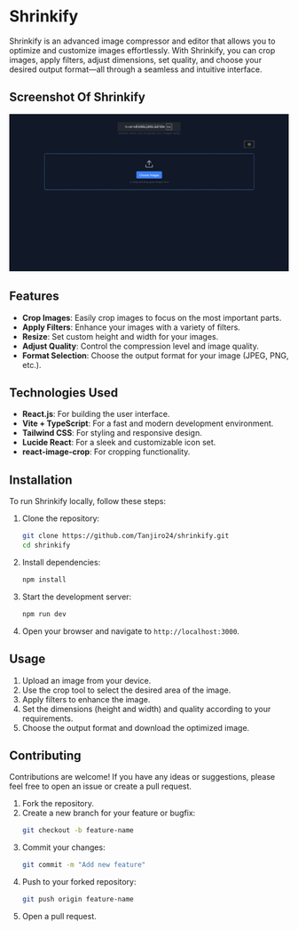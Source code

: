 # Shrinkify

Shrinkify is an advanced image compressor and editor that allows you to optimize and customize images effortlessly. With Shrinkify, you can crop images, apply filters, adjust dimensions, set quality, and choose your desired output format—all through a seamless and intuitive interface.

## Screenshot Of Shrinkify

![alt text](Shrinkify.png)

## Features

- **Crop Images**: Easily crop images to focus on the most important parts.
- **Apply Filters**: Enhance your images with a variety of filters.
- **Resize**: Set custom height and width for your images.
- **Adjust Quality**: Control the compression level and image quality.
- **Format Selection**: Choose the output format for your image (JPEG, PNG, etc.).

## Technologies Used

- **React.js**: For building the user interface.
- **Vite + TypeScript**: For a fast and modern development environment.
- **Tailwind CSS**: For styling and responsive design.
- **Lucide React**: For a sleek and customizable icon set.
- **react-image-crop**: For cropping functionality.

## Installation

To run Shrinkify locally, follow these steps:

1. Clone the repository:

   ```bash
   git clone https://github.com/Tanjiro24/shrinkify.git
   cd shrinkify
   ```

2. Install dependencies:

   ```bash
   npm install
   ```

3. Start the development server:

   ```bash
   npm run dev
   ```

4. Open your browser and navigate to `http://localhost:3000`.

## Usage

1. Upload an image from your device.
2. Use the crop tool to select the desired area of the image.
3. Apply filters to enhance the image.
4. Set the dimensions (height and width) and quality according to your requirements.
5. Choose the output format and download the optimized image.

## Contributing

Contributions are welcome! If you have any ideas or suggestions, please feel free to open an issue or create a pull request.

1. Fork the repository.
2. Create a new branch for your feature or bugfix:
   ```bash
   git checkout -b feature-name
   ```
3. Commit your changes:
   ```bash
   git commit -m "Add new feature"
   ```
4. Push to your forked repository:
   ```bash
   git push origin feature-name
   ```
5. Open a pull request.
